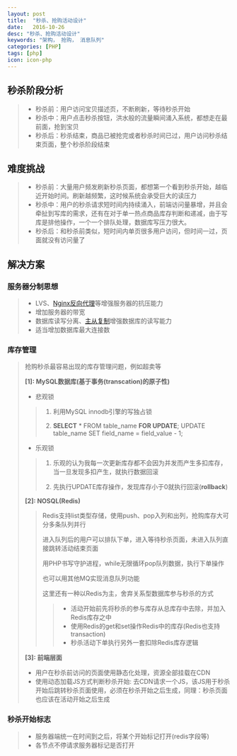 ```yaml
---
layout: post
title:  "秒杀、抢购活动设计"
date:   2016-10-26
desc: "秒杀、抢购活动设计"
keywords: "架构， 抢购， 消息队列"
categories: [PHP]
tags: [php]
icon: icon-php
---
```


## __秒杀阶段分析__
> * 秒杀前：用户访问宝贝描述页，不断刷新，等待秒杀开始
> * 秒杀中：用户点击秒杀按钮，洪水般的流量瞬间涌入系统，都想走在最前面，抢到宝贝
> * 秒杀后：秒杀结束，商品已被抢完或者秒杀时间已过，用户访问秒杀结束页面，整个秒杀阶段结束



## __难度挑战__
> * 秒杀前：大量用户频发刷新秒杀页面，都想第一个看到秒杀开始，越临近开始时间。刷新越频繁，这时候系统会承受巨大的读压力
> * 秒杀中：用户的秒杀请求短时间内持续涌入，前端访问量暴增，并且会牵扯到写库的需求，还有在对于单一热点商品库存判断和递减，由于写库是排他操作，一个一个排队处理，数据库写压力很大。
> * 秒杀后：和秒杀前类似，短时间内单页很多用户访问，但时间一过，页面就没有访问量了


## __解决方案__

### __服务器分制思想__
> * LVS、[Nginx反向代理](http://blog.lehehe.me/blog/)等增强服务器的抗压能力
> * 增加服务器的带宽
> * 数据库读写分离、[主从复制](http://blog.lehehe.me/blog/)增强数据库的读写能力
> * 适当增加数据库最大连接数

### __库存管理__
> 抢购秒杀最容易出现的库存管理问题，例如超卖等
>
> __[1]: MySQL数据库(基于事务(transcation)的原子性)__
>
> * 悲观锁
>>
>>  1. 利用MySQL innodb引擎的写独占锁
>>
>>  2. __SELECT__ * FROM table_name __FOR UPDATE__;    UPDATE table_name SET field_name = field_value - 1;
>
> * 乐观锁
>>
>>  1. 乐观的认为我每一次更新库存都不会因为并发而产生多扣库存，当一旦发现多扣产生，就执行数据回滚
>>
>>  2. 先执行UPDATE库存操作，发现库存小于0就执行回滚(__rollback__)
>
> __[2]: NOSQL(Redis)__
>>
>> Redis支持list类型存储，使用push、pop入列和出列，抢购库存大可分多条队列并行
>>
>> 进入队列后的用户可以排队下单，进入等待秒杀页面，未进入队列直接跳转活动结束页面
>>
>> 用PHP书写守护进程，while无限循环pop队列数据，执行下单操作
>> 
>> 也可以用其他MQ实现消息队列功能
>>
>> 这里还有一种以Redis为主，舍弃关系型数据库参与秒杀的方式
>>
>>> * 活动开始前先将秒杀的参与库存从总库存中去除，并加入Redis库存之中
>>> * 使用Redis的get和set操作Redis中的库存(Redis也支持transaction)
>>> * 秒杀活动下单执行另外一套扣除Redis库存逻辑
>>
> __[3]: 前端层面__
>
> * 用户在秒杀前访问的页面使用静态化处理，资源全部挂载在CDN
> * 使用动态加载JS方式判断秒杀开始: 去CDN请求一个JS，该JS用于秒杀开始后跳转秒杀页面使用，必须在秒杀开始之后生成，同理：秒杀页面也应该在活动开始之后生成
>

### __秒杀开始标志__
> * 服务器端统一在时间到之后，将某个开始标记打开(redis字段等)
> * 各节点不停请求服务器标记是否打开
